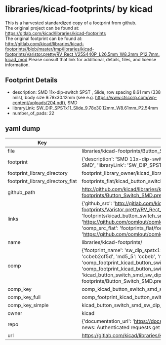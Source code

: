 # libraries/kicad-footprints/ by kicad  
This is a harvested standardized copy of a footprint from github.  
The original project can be found at:  
https://gitlab.com/kicad/libraries/kicad-footprints  
The original footprint can be found at:
http://gitlab.com/kicad/libraries/kicad-footprints//blob/master/tmp/libraries/kicad-footprints/Varistor.pretty/RV_Rect_V25S440P_L26.5mm_W8.2mm_P12.7mm.kicad_mod
Please consult that link for additional, details, files, and license information.  
## Footprint Details
* description: SMD 11x-dip-switch SPST , Slide, row spacing 8.61 mm (338 mils), body size 9.78x30.12mm (see e.g. https://www.ctscorp.com/wp-content/uploads/204.pdf), SMD  
* libraryLink: SW_DIP_SPSTx11_Slide_9.78x30.12mm_W8.61mm_P2.54mm  
* number_of_pads: 22  
## yaml dump  
| Key | Value |  
| --- | --- |  
| file | libraries/kicad-footprints/Button_Switch_SMD.pretty/SW_DIP_SPSTx11_Slide_9.78x30.12mm_W8.61mm_P2.54mm.kicad_mod |  
| footprint | {'description': 'SMD 11x-dip-switch SPST , Slide, row spacing 8.61 mm (338 mils), body size 9.78x30.12mm (see e.g. https://www.ctscorp.com/wp-content/uploads/204.pdf), SMD', 'libraryLink': 'SW_DIP_SPSTx11_Slide_9.78x30.12mm_W8.61mm_P2.54mm', 'number_of_pads': 22} |  
| footprint_library_directory | footprint_library_owner/kicad_libraries/kicad-footprints/ |  
| footprint_library_directory_flat | footprints_flat/kicad_button_switch_smd_sw_dip_spstx11_slide_9_78x30_12mm_w8_61mm_p2_54mm/working |  
| github_path | http://github.com/kicad/libraries/kicad-footprints//blob/master/tmp/libraries/kicad-footprints/Button_Switch_SMD.pretty/SW_DIP_SPSTx11_Slide_9.78x30.12mm_W8.61mm_P2.54mm.kicad_mod |  
| links | {'github_src': 'http://gitlab.com/kicad/libraries/kicad-footprints//blob/master/tmp/libraries/kicad-footprints/Varistor.pretty/RV_Rect_V25S440P_L26.5mm_W8.2mm_P12.7mm.kicad_mod', 'github_src_repo': 'https://gitlab.com/kicad/libraries/kicad-footprints', 'oomp_bot': 'footprints/kicad_button_switch_smd_sw_dip_spstx11_slide_9_78x30_12mm_w8_61mm_p2_54mm/working', 'oomp_bot_github': 'https://github.com/oomlout/oomlout_oomp_footprint_bot/tree/main/footprints/kicad_button_switch_smd_sw_dip_spstx11_slide_9_78x30_12mm_w8_61mm_p2_54mm/working', 'oomp_src_flat': 'footprints_flat/footprints_flat/kicad_button_switch_smd_sw_dip_spstx11_slide_9_78x30_12mm_w8_61mm_p2_54mm/working', 'oomp_src_flat_github': 'https://github.com/oomlout/oomlout_oomp_footprint_src/tree/main/footprints_flat/kicad_button_switch_smd_sw_dip_spstx11_slide_9_78x30_12mm_w8_61mm_p2_54mm/working'} |  
| name | libraries/kicad-footprints/ |  
| oomp | {'footprint_name': 'sw_dip_spstx11_slide_9_78x30_12mm_w8_61mm_p2_54mm', 'library_name': 'button_switch_smd', 'md5': 'ccbeb2cf5da1e0b94740061a91602810', 'md5_10': 'ccbeb2cf5d', 'md5_5': 'ccbeb', 'md5_6': 'ccbeb2', 'oomp_key': 'oomp_kicad_button_switch_smd_sw_dip_spstx11_slide_9_78x30_12mm_w8_61mm_p2_54mm', 'oomp_key_extra': 'oomp_footprint_kicad_button_switch_smd_sw_dip_spstx11_slide_9_78x30_12mm_w8_61mm_p2_54mm', 'oomp_key_full': 'oomp_footprint_kicad_button_switch_smd_sw_dip_spstx11_slide_9_78x30_12mm_w8_61mm_p2_54mm_ccbeb2', 'oomp_key_simple': 'kicad_button_switch_smd_sw_dip_spstx11_slide_9_78x30_12mm_w8_61mm_p2_54mm', 'original_filename': 'libraries/kicad-footprints/Button_Switch_SMD.pretty/SW_DIP_SPSTx11_Slide_9.78x30.12mm_W8.61mm_P2.54mm.kicad_mod', 'owner_name': 'kicad'} |  
| oomp_key | oomp_kicad_button_switch_smd_sw_dip_spstx11_slide_9_78x30_12mm_w8_61mm_p2_54mm |  
| oomp_key_full | oomp_footprint_kicad_button_switch_smd_sw_dip_spstx11_slide_9_78x30_12mm_w8_61mm_p2_54mm |  
| oomp_key_simple | kicad_button_switch_smd_sw_dip_spstx11_slide_9_78x30_12mm_w8_61mm_p2_54mm |  
| owner | kicad |  
| repo | {'documentation_url': 'https://docs.github.com/rest/overview/resources-in-the-rest-api#rate-limiting', 'message': "API rate limit exceeded for 84.66.173.59. (But here's the good news: Authenticated requests get a higher rate limit. Check out the documentation for more details.)"} |  
| url | https://gitlab.com/kicad/libraries/kicad-footprints |  

